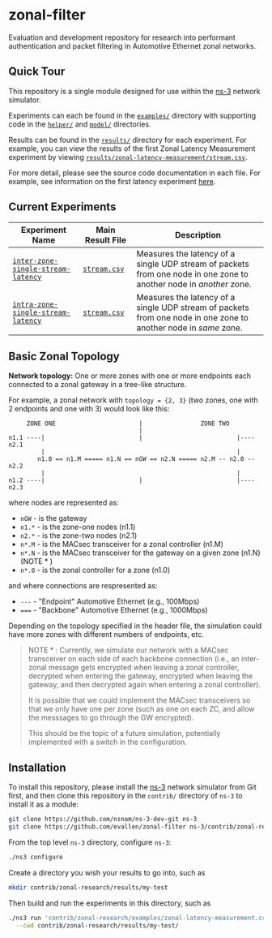 # zonal-filter

Evaluation and development repository for research into performant authentication and packet filtering in Automotive Ethernet zonal networks.

## Quick Tour

This repository is a single module designed for use within the [ns-3](https://www.nsnam.org/)
network simulator.

Experiments can each be found in the [`examples/`](examples/) directory with supporting code 
in the [`helper/`](helper/) and [`model/`](model/) directories.

Results can be found in the [`results/`](results/) directory for each experiment.
For example, you can view the results of the first Zonal Latency Measurement
experiment by viewing 
[`results/zonal-latency-measurement/stream.csv`](results/zonal-latency-measurement/stream.csv).

For more detail, please see the source code documentation in each file.
For example, see information on the first latency experiment 
[here](examples/zonal-latency-measurement.cc).

## Current Experiments

| Experiment Name | Main Result File | Description |
|-----------------|------------------|-------------|
|[`inter-zone-single-stream-latency`](examples/inter-zone-single-stream-latency.cc)|[`stream.csv`](results/inter-zone-single-stream-latency/stream.csv)|Measures the latency of a single UDP stream of packets from one node in one zone to another node in _another_ zone.|
|[`intra-zone-single-stream-latency`](examples/intra-zone-single-stream-latency.cc)|[`stream.csv`](results/intra-zone-single-stream-latency/stream.csv)|Measures the latency of a single UDP stream of packets from one node in one zone to another node in _same_ zone.|

## Basic Zonal Topology

**Network topology:**
 One or more zones with one or more endpoints each
 connected to a zonal gateway in a tree-like structure.

For example, a zonal network with `topology = {2, 3}`
 (two zones, one with 2 endpoints and one with 3) would look
 like this:

```
     ZONE ONE                       |                ZONE TWO
                                    |
n1.1 ----|                          |                          |---- n2.1
         |                                                     |
        n1.0 == n1.M ===== n1.N == nGW == n2.N ===== n2.M -- n2.0 -- n2.2
         |                                                     |
n1.2 ----|                          |                          |---- n2.3
```

where nodes are represented as:
 * `nGW`     - is the gateway
 * `n1.*`    - is the zone-one nodes (n1.1)
 * `n2.*`    - is the zone-two nodes (n2.1)
 * `n*.M`    - is the MACsec transceiver for a zonal controller (n1.M)
 * `n*.N`    - is the MACsec transceiver for the gateway on a given zone (n1.N) (NOTE * )
 * `n*.0`    - is the zonal controller for a zone (n1.0)

and where connections are respresented as:
 * `---`     - "Endpoint" Automotive Ethernet (e.g., 100Mbps)
 * `===`     - "Backbone" Automotive Ethernet (e.g., 1000Mbps)

Depending on the topology specified in the header file,
the simulation could have more zones with different numbers
of endpoints, etc.

> NOTE * :
>  Currently, we simulate our network with a MACsec transceiver on each side
   of each backbone connection (i.e., an inter-zonal message gets encrypted
   when leaving a zonal controller, decrypted when entering the gateway, encrypted
   when leaving the gateway, and then decrypted again when entering a zonal
   controller).
>
>  It is possible that we could implement the MACsec transceivers so that 
   we only have one per zone (such as one on each ZC, and allow the messsages
   to go through the GW encrypted).
>
>  This should be the topic of a future simulation, potentially implemented 
   with a switch in the configuration.

## Installation

To install this repository, please install the [ns-3](https://www.nsnam.org/) 
network simulator from Git first, and then clone this repository in the
`contrib/` directory of `ns-3` to install it as a module:

```bash
git clone https://github.com/nsnam/ns-3-dev-git ns-3
git clone https://github.com/evallen/zonal-filter ns-3/contrib/zonal-research
```

From the top level `ns-3` directory, configure `ns-3`:
```bash
./ns3 configure
```

Create a directory you wish your results to go into, such as
```bash
mkdir contrib/zonal-research/results/my-test
```

Then build and run the experiments in this directory, such as
```bash
./ns3 run 'contrib/zonal-research/examples/zonal-latency-measurement.cc --verbose' \
  --cwd contrib/zonal-research/results/my-test/
```
